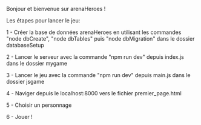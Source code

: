 Bonjour et bienvenue sur arenaHeroes ! 

Les étapes pour lancer le jeu:

1 - Créer la base de données arenaHeroes en utilisant les commandes "node dbCreate", "node dbTables" puis "node dbMigration" dans le dossier databaseSetup

2 - Lancer le serveur avec la commande "npm run dev" depuis index.js dans le dossier mygame

3 - Lancer le jeu avec la commande "npm run dev" depuis main.js dans le dossier jsgame

4 - Naviger depuis le localhost:8000 vers le fichier premier_page.html 

5 - Choisir un personnage 

6 - Jouer !